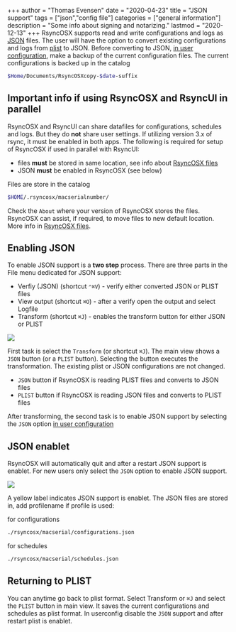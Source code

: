 +++
author = "Thomas Evensen"
date = "2020-04-23"
title =  "JSON support"
tags = ["json","config file"]
categories = ["general information"]
description = "Some info about signing and notarizing."
lastmod = "2020-12-13"
+++
RsyncOSX supports read and write configurations and logs as [JSON](https://en.wikipedia.org/wiki/JSON) files. The user will have the option to convert existing configurations and logs from [plist](https://en.wikipedia.org/wiki/Property_list) to JSON. Before converting to JSON, [in user configuration](/post/userconfiguration/), make a backup of the current configuration files. The current configurations is backed up in the catalog
```bash
$Home/Documents/RsyncOSXcopy-$date-suffix
```
## Important info if using RsyncOSX and RsyncUI in parallel

RsyncOSX and RsyncUI can share datafiles for configurations, schedules and logs. But they do **not** share user settings. If utilizing version 3.x of rsync, it must be enabled in both apps. The following is required for setup of RsyncOSX if used in parallel with RsyncUI:

- files **must** be stored in same location, see info about [RsyncOSX files](/post/configfiles/)
- JSON **must** be enabled in RsyncOSX (see below)

Files are store in the catalog
```bash
$HOME/.rsyncosx/macserialnumber/
```
Check the `About` where your version of RsyncOSX stores the files. RsyncOSX can assist, if required, to move files to new default location. More info in [RsyncOSX files](/post/configfiles/).

## Enabling JSON

To enable JSON support is a **two step** process. There are three parts in the File menu dedicated for JSON support:

- Verfiy (JSON) (shortcut `⌃⌘V`) - verify either converted JSON or PLIST files
- View output (shortcut `⌘O`) -  after a verify open the output and select Logfile
- Transform (shortcut `⌘J`) - enables the transform button for either JSON or PLIST

![](/images/RsyncOSX/master/json/filemenu.png)

First task is select the `Transform` (or shortcut `⌘J`). The main view shows a `JSON` button (or a `PLIST` button). Selecting the button executes the transformation. The existing plist or JSON configurations are not changed.

- `JSON` button if RsyncOSX is reading PLIST files and converts to JSON files
- `PLIST` button if RsyncOSX is reading JSON files and converts to PLIST files

After transforming, the second task is to enable JSON support by selecting the `JSON` option [in user configuration](/post/userconfiguration/)

## JSON enablet

RsyncOSX will automatically quit and after a restart JSON support is enablet. For new users only select the `JSON` option to enable JSON support.

![](/images/RsyncOSX/master/json/json.png)

A yellow label indicates JSON support is enablet. The JSON files are stored in, add profilename if profile is used:

for configurations
```bash
./rsyncosx/macserial/configurations.json
```
for schedules
```bash
./rsyncosx/macserial/schedules.json
```
## Returning to PLIST

You can anytime go back to plist format. Select Transform or `⌘J` and select the `PLIST` button in main view. It saves the current configurations and schedules as plist format. In userconfig disable the `JSON` support and after restart plist is enablet.
